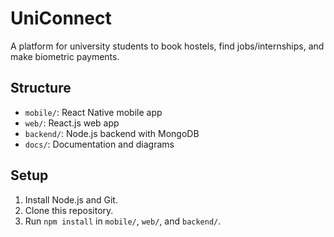 # UniConnect
A platform for university students to book hostels, find jobs/internships, and make biometric payments.

## Structure
- `mobile/`: React Native mobile app
- `web/`: React.js web app
- `backend/`: Node.js backend with MongoDB
- `docs/`: Documentation and diagrams

## Setup
1. Install Node.js and Git.
2. Clone this repository.
3. Run `npm install` in `mobile/`, `web/`, and `backend/`.
